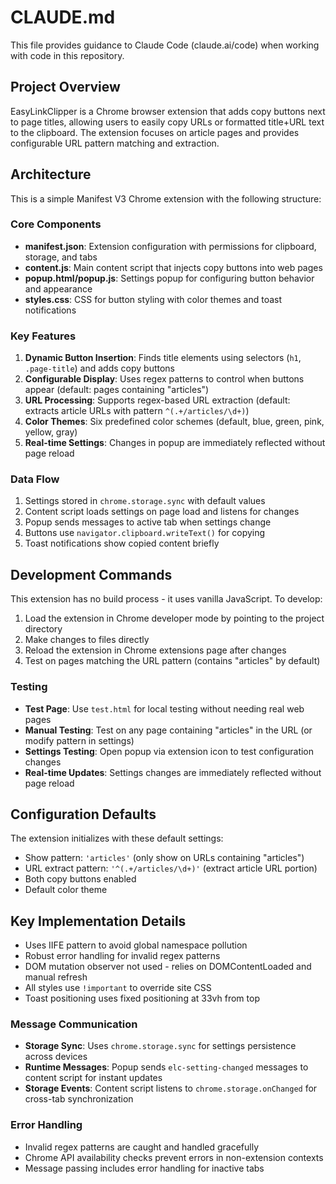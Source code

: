 # CLAUDE.md

This file provides guidance to Claude Code (claude.ai/code) when working with code in this repository.

## Project Overview

EasyLinkClipper is a Chrome browser extension that adds copy buttons next to page titles, allowing users to easily copy URLs or formatted title+URL text to the clipboard. The extension focuses on article pages and provides configurable URL pattern matching and extraction.

## Architecture

This is a simple Manifest V3 Chrome extension with the following structure:

### Core Components

- **manifest.json**: Extension configuration with permissions for clipboard, storage, and tabs
- **content.js**: Main content script that injects copy buttons into web pages
- **popup.html/popup.js**: Settings popup for configuring button behavior and appearance
- **styles.css**: CSS for button styling with color themes and toast notifications

### Key Features

1. **Dynamic Button Insertion**: Finds title elements using selectors (`h1`, `.page-title`) and adds copy buttons
2. **Configurable Display**: Uses regex patterns to control when buttons appear (default: pages containing "articles")
3. **URL Processing**: Supports regex-based URL extraction (default: extracts article URLs with pattern `^(.+/articles/\d+)`)
4. **Color Themes**: Six predefined color schemes (default, blue, green, pink, yellow, gray)
5. **Real-time Settings**: Changes in popup are immediately reflected without page reload

### Data Flow

1. Settings stored in `chrome.storage.sync` with default values
2. Content script loads settings on page load and listens for changes
3. Popup sends messages to active tab when settings change
4. Buttons use `navigator.clipboard.writeText()` for copying
5. Toast notifications show copied content briefly

## Development Commands

This extension has no build process - it uses vanilla JavaScript. To develop:

1. Load the extension in Chrome developer mode by pointing to the project directory
2. Make changes to files directly
3. Reload the extension in Chrome extensions page after changes
4. Test on pages matching the URL pattern (contains "articles" by default)

### Testing

- **Test Page**: Use `test.html` for local testing without needing real web pages
- **Manual Testing**: Test on any page containing "articles" in the URL (or modify pattern in settings)
- **Settings Testing**: Open popup via extension icon to test configuration changes
- **Real-time Updates**: Settings changes are immediately reflected without page reload

## Configuration Defaults

The extension initializes with these default settings:
- Show pattern: `'articles'` (only show on URLs containing "articles")
- URL extract pattern: `'^(.+/articles/\d+)'` (extract article URL portion)
- Both copy buttons enabled
- Default color theme

## Key Implementation Details

- Uses IIFE pattern to avoid global namespace pollution
- Robust error handling for invalid regex patterns
- DOM mutation observer not used - relies on DOMContentLoaded and manual refresh
- All styles use `!important` to override site CSS
- Toast positioning uses fixed positioning at 33vh from top

### Message Communication

- **Storage Sync**: Uses `chrome.storage.sync` for settings persistence across devices
- **Runtime Messages**: Popup sends `elc-setting-changed` messages to content script for instant updates
- **Storage Events**: Content script listens to `chrome.storage.onChanged` for cross-tab synchronization

### Error Handling

- Invalid regex patterns are caught and handled gracefully
- Chrome API availability checks prevent errors in non-extension contexts
- Message passing includes error handling for inactive tabs